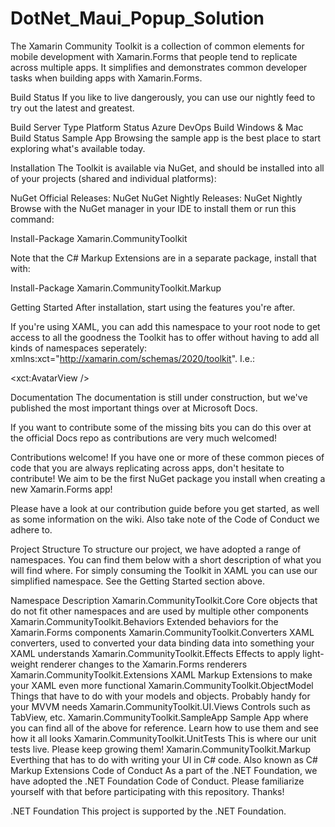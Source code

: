 # DotNet_Maui_Popup_Solution
The Xamarin Community Toolkit is a collection of common elements for mobile development with Xamarin.Forms that people tend to replicate across multiple apps. It simplifies and demonstrates common developer tasks when building apps with Xamarin.Forms.

Build Status
If you like to live dangerously, you can use our nightly feed to try out the latest and greatest.

Build Server	Type	Platform	Status
Azure DevOps	Build	Windows & Mac	Build Status
Sample App
Browsing the sample app is the best place to start exploring what's available today.

Installation
The Toolkit is available via NuGet, and should be installed into all of your projects (shared and individual platforms):

NuGet Official Releases: NuGet
NuGet Nightly Releases: NuGet Nightly
Browse with the NuGet manager in your IDE to install them or run this command:

Install-Package Xamarin.CommunityToolkit

Note that the C# Markup Extensions are in a separate package, install that with:

Install-Package Xamarin.CommunityToolkit.Markup

Getting Started
After installation, start using the features you're after.

If you're using XAML, you can add this namespace to your root node to get access to all the goodness the Toolkit has to offer without having to add all kinds of namespaces seperately: xmlns:xct="http://xamarin.com/schemas/2020/toolkit". I.e.:

<ContentPage xmlns="http://xamarin.com/schemas/2014/forms" xmlns:x="http://schemas.microsoft.com/winfx/2009/xaml" 
xmlns:xct="http://xamarin.com/schemas/2020/toolkit">

<xct:AvatarView />

<!-- The rest of your page here -->

</ContentPage>
Documentation
The documentation is still under construction, but we've published the most important things over at Microsoft Docs.

If you want to contribute some of the missing bits you can do this over at the official Docs repo as contributions are very much welcomed!

Contributions welcome!
If you have one or more of these common pieces of code that you are always replicating across apps, don't hesitate to contribute! We aim to be the first NuGet package you install when creating a new Xamarin.Forms app!

Please have a look at our contribution guide before you get started, as well as some information on the wiki. Also take note of the Code of Conduct we adhere to.

Project Structure
To structure our project, we have adopted a range of namespaces. You can find them below with a short description of what you will find where. For simply consuming the Toolkit in XAML you can use our simplified namespace. See the Getting Started section above.

Namespace	Description
Xamarin.CommunityToolkit.Core	Core objects that do not fit other namespaces and are used by multiple other components
Xamarin.CommunityToolkit.Behaviors	Extended behaviors for the Xamarin.Forms components
Xamarin.CommunityToolkit.Converters	XAML converters, used to converted your data binding data into something your XAML understands
Xamarin.CommunityToolkit.Effects	Effects to apply light-weight renderer changes to the Xamarin.Forms renderers
Xamarin.CommunityToolkit.Extensions	XAML Markup Extensions to make your XAML even more functional
Xamarin.CommunityToolkit.ObjectModel	Things that have to do with your models and objects. Probably handy for your MVVM needs
Xamarin.CommunityToolkit.UI.Views	Controls such as TabView, etc.
Xamarin.CommunityToolkit.SampleApp	Sample App where you can find all of the above for reference. Learn how to use them and see how it all looks
Xamarin.CommunityToolkit.UnitTests	This is where our unit tests live. Please keep growing them!
Xamarin.CommunityToolkit.Markup	Everthing that has to do with writing your UI in C# code. Also known as C# Markup Extensions
Code of Conduct
As a part of the .NET Foundation, we have adopted the .NET Foundation Code of Conduct. Please familiarize yourself with that before participating with this repository. Thanks!

.NET Foundation
This project is supported by the .NET Foundation.
